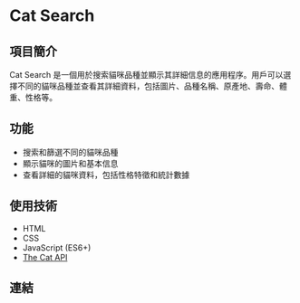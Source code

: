 # Cat Search

## 項目簡介
Cat Search 是一個用於搜索貓咪品種並顯示其詳細信息的應用程序。用戶可以選擇不同的貓咪品種並查看其詳細資料，包括圖片、品種名稱、原產地、壽命、體重、性格等。

## 功能
- 搜索和篩選不同的貓咪品種
- 顯示貓咪的圖片和基本信息
- 查看詳細的貓咪資料，包括性格特徵和統計數據

## 使用技術
- HTML
- CSS
- JavaScript (ES6+)
- [The Cat API](https://thecatapi.com/)

## 連結

